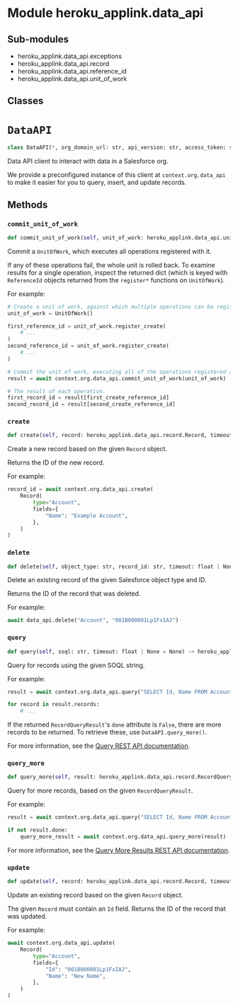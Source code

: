 Module heroku_applink.data_api
==============================

Sub-modules
-----------

* heroku_applink.data_api.exceptions
* heroku_applink.data_api.record
* heroku_applink.data_api.reference_id
* heroku_applink.data_api.unit_of_work

Classes
-------

<!-- python-dataapi.md -->
# `DataAPI`

```python
class DataAPI(*, org_domain_url: str, api_version: str, access_token: str, connection: heroku_applink.connection.Connection)
```
Data API client to interact with data in a Salesforce org.

We provide a preconfigured instance of this client at `context.org.data_api`
to make it easier for you to query, insert, and update records.

## Methods

### `commit_unit_of_work`

```python
def commit_unit_of_work(self, unit_of_work: heroku_applink.data_api.unit_of_work.UnitOfWork, timeout: float | None = None) ‑> dict[heroku_applink.data_api.reference_id.ReferenceId, str]
```
Commit a `UnitOfWork`, which executes all operations registered with it.

If any of these operations fail, the whole unit is rolled back. To examine results for a
single operation, inspect the returned dict (which is keyed with `ReferenceId` objects
returned from the `register*` functions on `UnitOfWork`).

For example:

```python
# Create a unit of work, against which multiple operations can be registered.
unit_of_work = UnitOfWork()

first_reference_id = unit_of_work.register_create(
    # ...
)
second_reference_id = unit_of_work.register_create(
    # ...
)

# Commit the unit of work, executing all of the operations registered above.
result = await context.org.data_api.commit_unit_of_work(unit_of_work)

# The result of each operation.
first_record_id = result[first_create_reference_id]
second_record_id = result[second_create_reference_id]
```

### `create`

```python
def create(self, record: heroku_applink.data_api.record.Record, timeout: float | None = None) ‑> str
```
Create a new record based on the given `Record` object.

Returns the ID of the new record.

For example:

```python
record_id = await context.org.data_api.create(
    Record(
        type="Account",
        fields={
            "Name": "Example Account",
        },
    )
)
```

### `delete`

```python
def delete(self, object_type: str, record_id: str, timeout: float | None = None) ‑> str
```
Delete an existing record of the given Salesforce object type and ID.

Returns the ID of the record that was deleted.

For example:

```python
await data_api.delete("Account", "001B000001Lp1FxIAJ")
```

### `query`

```python
def query(self, soql: str, timeout: float | None = None) ‑> heroku_applink.data_api.record.RecordQueryResult
```
Query for records using the given SOQL string.

For example:

```python
result = await context.org.data_api.query("SELECT Id, Name FROM Account")

for record in result.records:
    # ...
```

If the returned `RecordQueryResult`'s `done` attribute is `False`, there are more
records to be returned. To retrieve these, use `DataAPI.query_more()`.

For more information, see the [Query REST API documentation](https://developer.salesforce.com/docs/atlas.en-us.api_rest.meta/api_rest/resources_query.htm).

### `query_more`

```python
def query_more(self, result: heroku_applink.data_api.record.RecordQueryResult, timeout: float | None = None) ‑> heroku_applink.data_api.record.RecordQueryResult
```
Query for more records, based on the given `RecordQueryResult`.

For example:

```python
result = await context.org.data_api.query("SELECT Id, Name FROM Account")

if not result.done:
    query_more_result = await context.org.data_api.query_more(result)
```

For more information, see the [Query More Results REST API documentation](https://developer.salesforce.com/docs/atlas.en-us.api_rest.meta/api_rest/resources_query_more_results.htm).

### `update`

```python
def update(self, record: heroku_applink.data_api.record.Record, timeout: float | None = None) ‑> str
```
Update an existing record based on the given `Record` object.

The given `Record` must contain an `Id` field. Returns the ID of the record that was updated.

For example:

```python
await context.org.data_api.update(
    Record(
        type="Account",
        fields={
            "Id": "001B000001Lp1FxIAJ",
            "Name": "New Name",
        },
    )
)
```